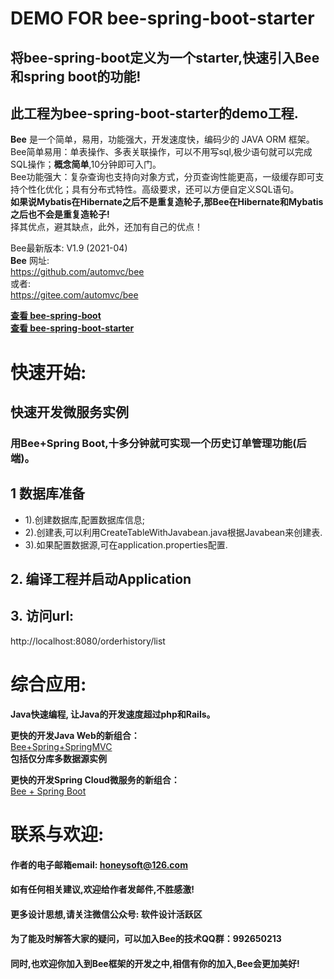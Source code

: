 
DEMO FOR bee-spring-boot-starter
=========
## 将bee-spring-boot定义为一个starter,快速引入Bee和spring boot的功能! 
## 此工程为bee-spring-boot-starter的demo工程. 

**Bee** 是一个简单，易用，功能强大，开发速度快，编码少的 JAVA ORM 框架。  
Bee简单易用：单表操作、多表关联操作，可以不用写sql,极少语句就可以完成SQL操作；**概念简单**,10分钟即可入门。  
Bee功能强大：复杂查询也支持向对象方式，分页查询性能更高，一级缓存即可支持个性化优化；具有分布式特性。高级要求，还可以方便自定义SQL语句。  
**如果说Mybatis在Hibernate之后不是重复造轮子,那Bee在Hibernate和Mybatis之后也不会是重复造轮子!**  
择其优点，避其缺点，此外，还加有自己的优点！   

Bee最新版本: V1.9 (2021-04)  
**Bee** 网址:  
https://github.com/automvc/bee  
或者:  
https://gitee.com/automvc/bee  

**[查看 bee-spring-boot](../../../bee-springboot)**  
**[查看 bee-spring-boot-starter](../../../bee-spring-boot-starter)** 

快速开始:
=========	
## 快速开发微服务实例  
### 用Bee+Spring Boot,十多分钟就可实现一个历史订单管理功能(后端)。  
## 1 数据库准备 
*  1).创建数据库,配置数据库信息; 
*  2).创建表,可以利用CreateTableWithJavabean.java根据Javabean来创建表. 
*  3).如果配置数据源,可在application.properties配置. 

## 2. 编译工程并启动Application  
## 3. 访问url:  
http://localhost:8080/orderhistory/list 

综合应用:
=========	
**Java快速编程, 让Java的开发速度超过php和Rails。**  

**更快的开发Java Web的新组合：**  
[Bee+Spring+SpringMVC](../../../../aiteasoft/bee-spring-springmvc)  
**包括仅分库多数据源实例**	

**更快的开发Spring Cloud微服务的新组合：**  
[Bee + Spring Boot](../../../bee-springboot)  

联系与欢迎:
=========	
#### 作者的电子邮箱email:    honeysoft@126.com  
#### 如有任何相关建议,欢迎给作者发邮件,不胜感激!  
#### 更多设计思想,请关注微信公众号: 软件设计活跃区  

#### 为了能及时解答大家的疑问，可以加入Bee的技术QQ群：992650213

#### 同时,也欢迎你加入到Bee框架的开发之中,相信有你的加入,Bee会更加美好! 